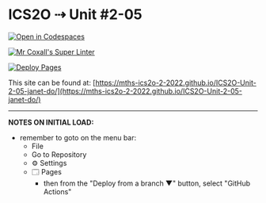 # ICS2O ⇢ Unit #2-05

[![Open in Codespaces](https://classroom.github.com/assets/launch-codespace-f4981d0f882b2a3f0472912d15f9806d57e124e0fc890972558857b51b24a6f9.svg)](https://classroom.github.com/open-in-codespaces?assignment_repo_id=10592583)

[![Mr Coxall's Super Linter](https://github.com/MTHS-ICS2O-2-2022/ICS2O-Unit-2-04-janet-do/workflows/Mr%20Coxall's%20Super%20Linter/badge.svg)](https://github.com/MTHS-ICS2O-2-2022/ICS2O-Unit-2-04-janet-do/actions)

[![Deploy Pages](https://github.com/MTHS-ICS2O-2-2022/ICS2O-Unit-2-04-janet-do/workflows/Deploy%20Pages/badge.svg)](https://github.com/MTHS-ICS2O-2-2022/ICS2O-Unit-2-04-janet-do/actions)

This site can be found at: [https://mths-ics2o-2-2022.github.io/ICS2O-Unit-2-05-janet-do/](https://mths-ics2o-2-2022.github.io/ICS2O-Unit-2-05-janet-do/)

---

**NOTES ON INITIAL LOAD:**
- remember to goto on the menu bar:
  - File
  - Go to Repository
  - ⚙ Settings
  - 🗔 Pages
    - then from the "Deploy from a branch ▼" button, select "GitHub Actions"

